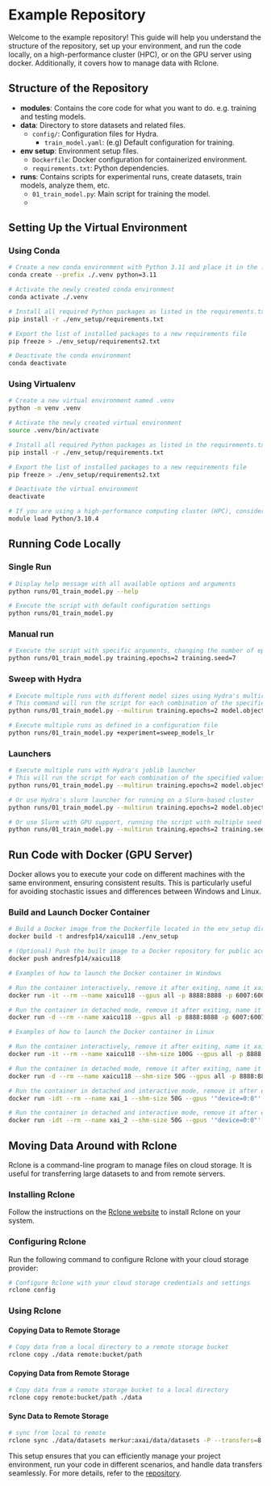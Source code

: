 # Example Repository

Welcome to the example repository! This guide will help you understand the structure of the repository, set up your environment, and run the code locally, on a high-performance cluster (HPC), or on the GPU server using docker. Additionally, it covers how to manage data with Rclone.

## Structure of the Repository
- **modules**: Contains the core code for what you want to do. e.g. training and testing models.
- **data**: Directory to store datasets and related files.
  - `config/`: Configuration files for Hydra.
    - `train_model.yaml`: (e.g) Default configuration for training.
- **env setup**: Environment setup files.
  - `Dockerfile`: Docker configuration for containerized environment.
  - `requirements.txt`: Python dependencies.
- **runs**: Contains scripts for experimental runs, create datasets, train models, analyze them, etc.
  - `01_train_model.py`: Main script for training the model.
  - 
## Setting Up the Virtual Environment

### Using Conda

```bash
# Create a new conda environment with Python 3.11 and place it in the ./.venv directory
conda create --prefix ./.venv python=3.11

# Activate the newly created conda environment
conda activate ./.venv

# Install all required Python packages as listed in the requirements.txt file
pip install -r ./env_setup/requirements.txt

# Export the list of installed packages to a new requirements file
pip freeze > ./env_setup/requirements2.txt

# Deactivate the conda environment
conda deactivate
```

### Using Virtualenv

```bash
# Create a new virtual environment named .venv
python -m venv .venv

# Activate the newly created virtual environment
source .venv/bin/activate

# Install all required Python packages as listed in the requirements.txt file
pip install -r ./env_setup/requirements.txt

# Export the list of installed packages to a new requirements file
pip freeze > ./env_setup/requirements2.txt

# Deactivate the virtual environment
deactivate

# If you are using a high-performance computing cluster (HPC), consider loading a specific Python module from the beginning
module load Python/3.10.4
```

## Running Code Locally

### Single Run

```bash
# Display help message with all available options and arguments
python runs/01_train_model.py --help

# Execute the script with default configuration settings
python runs/01_train_model.py
```

### Manual run

```bash
# Execute the script with specific arguments, changing the number of epochs to 2 and the seed to 7
python runs/01_train_model.py training.epochs=2 training.seed=7
```

### Sweep with Hydra

```bash
# Execute multiple runs with different model sizes using Hydra's multirun feature
# This command will run the script for each combination of the specified values
python runs/01_train_model.py --multirun training.epochs=2 model.object.num_layers=1,2,3

# Execute multiple runs as defined in a configuration file
python runs/01_train_model.py +experiment=sweep_models_lr
```

### Launchers

```bash
# Execute multiple runs with Hydra's joblib launcher
# This will run the script for each combination of the specified values using joblib for parallel execution
python runs/01_train_model.py --multirun training.epochs=2 model.object.num_layers=1,2,3 +launcher=joblib

# Or use Hydra's slurm launcher for running on a Slurm-based cluster
python runs/01_train_model.py --multirun training.epochs=2 model.object.num_layers=1,2,3 +launcher=slurm

# Or use Slurm with GPU support, running the script with multiple seed values
python runs/01_train_model.py --multirun training.epochs=2 training.seed=0,1,2,3,4 +launcher=slurmgpu
```

## Run Code with Docker (GPU Server)

Docker allows you to execute your code on different machines with the same environment, ensuring consistent results. This is particularly useful for avoiding stochastic issues and differences between Windows and Linux.

### Build and Launch Docker Container

```bash
# Build a Docker image from the Dockerfile located in the env_setup directory
docker build -t andresfp14/xaicu118 ./env_setup

# (Optional) Push the built image to a Docker repository for public access
docker push andresfp14/xaicu118

# Examples of how to launch the Docker container in Windows

# Run the container interactively, remove it after exiting, name it xaicu118, use all GPUs, map ports, and mount the current directory
docker run -it --rm --name xaicu118 --gpus all -p 8888:8888 -p 6007:6007 -v %cd%:/home/example andresfp14/xaicu118 bash

# Run the container in detached mode, remove it after exiting, name it xaicu118, use all GPUs, map ports, and mount the current directory
docker run -d --rm --name xaicu118 --gpus all -p 8888:8888 -p 6007:6007 -v %cd%:/home/example andresfp14/xaicu118 bash

# Examples of how to launch the Docker container in Linux

# Run the container interactively, remove it after exiting, name it xaicu118, allocate 100G of shared memory, use all GPUs, map ports, and mount the current directory
docker run -it --rm --name xaicu118 --shm-size 100G --gpus all -p 8888:8888 -p 6007:6007 -v $(pwd):/home/example andresfp14/xaicu118 bash

# Run the container in detached mode, remove it after exiting, name it xaicu118, allocate 50G of shared memory, use all GPUs, map ports, and mount the current directory
docker run -d --rm --name xaicu118 --shm-size 50G --gpus all -p 8888:8888 -p 6007:6007 -v $(pwd):/home/example andresfp14/xaicu118 bash

# Run the container in detached and interactive mode, remove it after exiting, name it xai_1, allocate 50G of shared memory, use the first GPU device, and mount specified directories
docker run -idt --rm --name xai_1 --shm-size 50G --gpus '"device=0:0"' -v ~/data/datasets:/home/example/data/datasets -v $(pwd):/home/example andresfp14/xaicu118 bash

# Run the container in detached and interactive mode, remove it after exiting, name it xai_2, allocate 50G of shared memory, use the first GPU device, and mount the current directory
docker run -idt --rm --name xai_2 --shm-size 50G --gpus '"device=0:0"' -v $(pwd):/home/example andresfp14/xaicu118 bash
```

## Moving Data Around with Rclone

Rclone is a command-line program to manage files on cloud storage. It is useful for transferring large datasets to and from remote servers.

### Installing Rclone

Follow the instructions on the [Rclone website](https://rclone.org/install/) to install Rclone on your system.

### Configuring Rclone

Run the following command to configure Rclone with your cloud storage provider:

```bash
# Configure Rclone with your cloud storage credentials and settings
rclone config
```

### Using Rclone

#### Copying Data to Remote Storage

```bash
# Copy data from a local directory to a remote storage bucket
rclone copy ./data remote:bucket/path
```

#### Copying Data from Remote Storage

```bash
# Copy data from a remote storage bucket to a local directory
rclone copy remote:bucket/path ./data
```

#### Sync Data to Remote Storage

```bash
# sync from local to remote
rclone sync ./data/datasets merkur:axai/data/datasets -P --transfers=8
```

This setup ensures that you can efficiently manage your project environment, run your code in different scenarios, and handle data transfers seamlessly. For more details, refer to the [repository](https://github.com/andresfp14/example).
